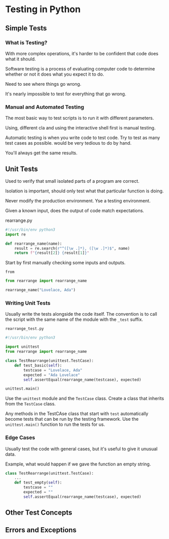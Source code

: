 # Testing in Python

## Simple Tests

### What is Testing?

With more complex operations, it's harder to be confident that code does what it should.

Software testing is a process of evaluating computer code to determine whether or not it does what you expect it to do.

Need to see where things go wrong.

It's nearly impossible to test for everything that go wrong.

### Manual and Automated Testing

The most basic way to test scripts is to run it with different parameters.

Using, different cla and using the interactive shell first is manual testing.

Automatic testing is when you write code to test code.
Try to test as many test cases as possible. would be very tedious to do by hand.

You'll always get the same results.

## Unit Tests

Used to verify that small isolated parts of a program are correct.

Isolation is important, should only test what that particular function is doing.

Never modify the production environment. Yse a testing environment.

Given a known input, does the output of code match expectations.

rearrange.py

```py
#!/usr/bin/env python3
import re

def rearrange_name(name):
	result = re.search(r"^([\w .]*), ([\w .]*)$", name)
	return f"{result[2]} {result[1]}"
```

Start by first manually checking some inputs and outputs.

`from`

```py
from rearrange import rearrange_name

rearrange_name("Lovelace, Ada")
```

### Writing Unit Tests

Usually write the tests alongside the code itself.
The convention is to call the script with the same name of the module with the `_test` suffix.

`rearrange_test.py`

```py
#!/usr/bin/env python3

import unittest
from rearrange import rearrange_name

class TestRearrange(unittest.TestCase):
	def test_basic(self):
		testcase = "Lovelace, Ada"
		expected = "Ada Lovelace"
		self.assertEqual(rearrange_name(testcase), expected)

unittest.main()
```

Use the `unittest` module and the `TestCase` class.
Create a class that inherits from the `TestCase` class.

Any methods in the TestCAse class that start with `test` automatically become tests that can be run by the testing framework.
Use the `unittest.main()` function to run the tests for us.

### Edge Cases

Usually test the code with general cases, but it's useful to give it unusual data.

Example, what would happen if we gave the function an empty string.

```py
class TestRearrange(unittest.TestCase):
	...
	def test_empty(self):
		testcase = ""
		expected = ""
		self.assertEqual(rearrange_name(testcase), expected)
```

## Other Test Concepts

## Errors and Exceptions
